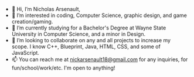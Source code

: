 - 👋 Hi, I’m Nicholas Arsenault,
- 👀 I’m interested in coding, Computer Science, graphic design, and game creation/gaming.
- 🌱 I’m currently studying for a Bachelor's Degree at Wayne State University in Computer Science, and a minor in Design. 
- 💞️ I’m looking to collaborate on any and all projects to increase my scope. I know C++, Blueprint, Java, HTML, CSS, and some of JavaScript.
- 📫 You can reach me at nickarsenault18@gmail.com for any inquiries, for fun/school/work/etc. I'm open to anything!

<!---
nickynault/nickynault is a ✨ special ✨ repository because its `README.md` (this file) appears on your GitHub profile.
You can click the Preview link to take a look at your changes.
--->
